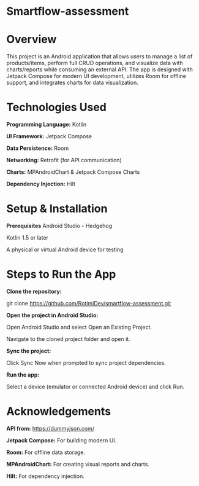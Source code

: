 # Smartflow-assessment

# Overview
This project is an Android application that allows users to manage a list of products/items, perform full CRUD operations, and visualize data with charts/reports while consuming an external API. The app is designed with Jetpack Compose for modern UI development, utilizes Room for offline support, and integrates charts for data visualization.

# Technologies Used
**Programming Language:** Kotlin

**UI Framework:** Jetpack Compose

**Data Persistence:** Room

**Networking:** Retrofit (for API communication)

**Charts:** MPAndroidChart & Jetpack Compose Charts

**Dependency Injection:** Hilt

# Setup & Installation
**Prerequisites**
Android Studio - Hedgehog

Kotlin 1.5 or later

A physical or virtual Android device for testing

# Steps to Run the App
**Clone the repository:**

git clone https://github.com/RotimiDev/smartflow-assessment.git

**Open the project in Android Studio:**

Open Android Studio and select Open an Existing Project.

Navigate to the cloned project folder and open it.

**Sync the project:**

Click Sync Now when prompted to sync project dependencies.

**Run the app:**

Select a device (emulator or connected Android device) and click Run.

# Acknowledgements

**API from:** https://dummyjson.com/

**Jetpack Compose:** For building modern UI.

**Room:** For offline data storage.

**MPAndroidChart:** For creating visual reports and charts.

**Hilt:** For dependency injection.


